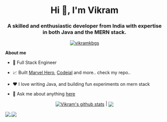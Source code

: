 <h1 align="center">Hi 👋, I'm Vikram</h1>
<h3 align="center">A skilled and enthusiastic developer from India with expertise in both Java and the MERN stack.</h3>

<p align="center"> <a href="#"><img src="https://github-profile-trophy.vercel.app/?username=vikramkbgs&theme=darkhub&row=1&column=8" alt="vikramkbgs" /></a></p>

**About me**

- 💼 Full Stack Engineer
- 📈 Built [Marvel Hero](https://github.com/vikramkbgs/Marvel-Heroes), [Codeial](https://github.com/vikramkbgs/codeial) and more.. check my repo..
- ❤️ I love writing Java, and building fun experiments on mern stack

- 💬 Ask me about anything [here](https://github.com/vikramkbgs/vikramkbgs/issues)


<p align="center"> <a href="https://github.com/vikramkbgs/github-readme-stats"><img align="center" src="https://github-readme-stats.vercel.app/api?username=vikramkbgs&show_icons=true&include_all_commits=true&theme=buefy&hide_border=true" alt="Vikram's github stats" /></a> | <a href="https://github.com/vikramkbgs/github-readme-stats"><img align="center" src="https://github-readme-stats.vercel.app/api/top-langs/?username=vikramkbgs&layout=compact&theme=buefy&hide_border=true" /></a>
</p>

<a href="https://github.com/vikramkbgs/Marvel-Heroes">
  <img align="center" src="https://github-readme-stats.vercel.app/api/pin/?username=vikramkbgs&repo=Marvel-Heroes&theme=buefy" />
</a>
<a href="https://github.com/vikramkbgs/codeial">
  <img align="center" src="https://github-readme-stats.vercel.app/api/pin/?username=vikramkbgs&repo=codeial&theme=buefy" />
</a>
